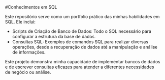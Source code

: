 #Conhecimentos em SQL

Este repositório serve como um portfólio prático das minhas habilidades em SQL. Ele inclui:

* Scripts de Criação de Banco de Dados: Todo o SQL necessário para configurar a estrutura da base de dados.
* Consultas SQL: Exemplos de comandos SQL para realizar diversas operações, desde a recuperação de dados até a manipulação e análise de informações.

Este projeto demonstra minha capacidade de implementar bancos de dados e de escrever consultas eficazes para atender a diferentes necessidades de negócio ou análise.
